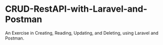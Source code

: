 # CRUD-RestAPI-with-Laravel-and-Postman
An Exercise in Creating, Reading, Updating, and Deleting, using Laravel and Postman.
